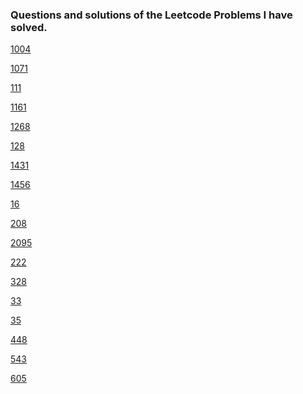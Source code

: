 ### Questions and solutions of the Leetcode Problems I have solved.

[1004](https://github.com/rishi9504/Leetcode/blob/main/1004.%20Max%20Consecutive%20Ones%20III.py)

[1071](https://github.com/rishi9504/Leetcode/blob/main/1071.Greatest%20Common%20Divisor%20of%20Strings.py)

[111](https://github.com/rishi9504/Leetcode/blob/main/111.%20Minimum%20Depth%20of%20Binary%20Tree.py)

[1161](https://github.com/rishi9504/Leetcode/blob/main/1161.%20Maximum%20Level%20Sum%20of%20a%20Binary%20Tree.py)

[1268](https://github.com/rishi9504/Leetcode/blob/main/1268%20Search%20Suggestions%20System.py)

[128](https://github.com/rishi9504/Leetcode/blob/main/128.%20Longest%20Consecutive%20Sequence.py)

[1431](https://github.com/rishi9504/Leetcode/blob/main/1431.%20%20Kids%20With%20the%20Greatest%20Number%20of%20Candies.py)

[1456](https://github.com/rishi9504/Leetcode/blob/main/1456.%20Maximum%20Number%20of%20Vowels%20in%20a%20Subs.py)

[16](https://github.com/rishi9504/Leetcode/blob/main/16.%203Sum%20Closest.py)

[208](https://github.com/rishi9504/Leetcode/blob/main/208.%20Implement%20Trie%20(Prefix%20Tree).py)

[2095](https://github.com/rishi9504/Leetcode/blob/main/2095.%20Delete%20the%20Middle%20Node%20of%20a%20Linked.py)

[222](https://github.com/rishi9504/Leetcode/blob/main/222.%20Count%20Complete%20Tree%20Nodes.py)

[328](https://github.com/rishi9504/Leetcode/blob/main/328.%20Odd%20Even%20Linked%20List.py)

[33](https://github.com/rishi9504/Leetcode/blob/main/33.%20Search%20in%20Rotated%20Sorted%20Array.py)

[35](https://github.com/rishi9504/Leetcode/blob/main/35.%20Search%20Insert%20Position.py)

[448](https://github.com/rishi9504/Leetcode/blob/main/448.%20Find%20All%20Numbers%20Disappeared%20in%20an%20Array.py)

[543](https://github.com/rishi9504/Leetcode/blob/main/543.Diameter%20of%20Binary%20Tree.py)

[605](https://github.com/rishi9504/Leetcode/blob/main/605.Can%20Place%20Flowers.py)

[]()

[]()

[]()

[]()

[]()

[]()
